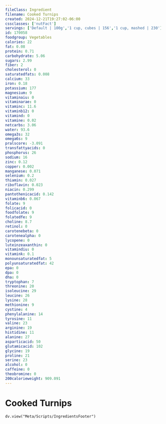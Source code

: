 ```yaml
---
fileClass: Ingredient
filename: Cooked Turnips
created: 2024-12-21T19:27:02-06:00
cssclasses: ['nutFact']
servings: ['Default | 100g','1 cup, cubes | 156','1 cup, mashed | 230']
id: 170058
foodgroup: Vegetables
calories: 22
fat: 0.08
protein: 0.71
carbohydrate: 5.06
sugars: 2.99
fiber: 2
cholesterol: 0
saturatedfats: 0.008
calcium: 33
iron: 0.18
potassium: 177
magnesium: 9
vitaminaiu: 0
vitaminarae: 0
vitaminc: 11.6
vitaminb12: 0
vitamind: 0
vitamine: 0.02
netcarbs: 3.06
water: 93.6
omega3s: 32
omega6s: 9
pralscore: -3.091
transfattyacids: 0
phosphorus: 26
sodium: 16
zinc: 0.12
copper: 0.002
manganese: 0.071
selenium: 0.2
thiamin: 0.027
riboflavin: 0.023
niacin: 0.299
pantothenicacid: 0.142
vitaminb6: 0.067
folate: 9
folicacid: 0
foodfolate: 9
folatedfe: 9
choline: 8.7
retinol: 0
carotenebeta: 0
carotenealpha: 0
lycopene: 0
luteinzeaxanthin: 0
vitamindiu: 0
vitamink: 0.1
monounsaturatedfat: 5
polyunsaturatedfat: 42
epa: 0
dpa: 0
dha: 0
tryptophan: 7
threonine: 20
isoleucine: 29
leucine: 26
lysine: 28
methionine: 9
cystine: 4
phenylalanine: 14
tyrosine: 11
valine: 23
arginine: 19
histidine: 11
alanine: 27
asparticacid: 50
glutamicacid: 102
glycine: 19
proline: 21
serine: 23
alcohol: 0
caffeine: 0
theobromine: 0
200calorieweight: 909.091
---
```


# Cooked Turnips

```dataviewjs
dv.view("Meta/Scripts/IngredientsFooter")
```